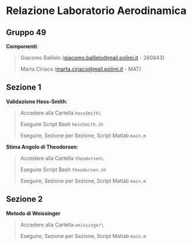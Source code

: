 # Relazione Laboratorio Aerodinamica
## Gruppo 49

**Componenti**:
> Giacomo Ballielo (giacomo.ballielo@mail.polimi.it - 280843)
>
> Marta Ciriaco (marta.ciriaco@mail.polimi.it - MAT)

## Sezione 1

**Validazione Hess-Smith**:
> Accedere alla Cartella `hessSmith\`
> 
> Eseguire Script Bash `hessSmith.sh`
>
> Eseguire, Sezione per Sezione, Script Matlab `main.m`

**Stima Angolo di Theodorsen**:
> Accedere alla Cartella `theodorsen\`
> 
> Eseguire Script Bash `theodorsen.sh`
>
> Eseguire, Sezione per Sezione, Script Matlab `main.m`

## Sezione 2

**Metodo di Weissinger**
> Accedere alla Cartella `weissinger\`
>
> Eseguire, Sezione per Sezione, Script Matlab `main.m`
